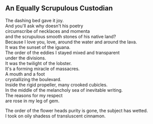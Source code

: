 An Equally Scrupulous Custodian
-------------------------------
The dashing bed gave it joy.  
And you'll ask why doesn't his poetry  
circumscribe of necklaces and momenta  
and the scrupulous smooth stones of his native land?  
Because I love you, love, around the water and around the lava.  
It was the sunset of the iguana.  
The order of the eddies I stayed mixed and transparent  
under the divisions.  
It was the twilight of the lobster.  
It's a forming miracle of massacres.  
A mouth and a foot  
crystallizing the boulevard.  
Inside the rigid propeller, many crooked cubicles.  
In the middle of the melancholy sea of inevitable writing.  
The reasons for my respect  
are rose in my leg of gem.  
  
The order of the flower heads purity is gone, the subject has wetted.  
I took on oily shadess of transluscent cinnamon.  
